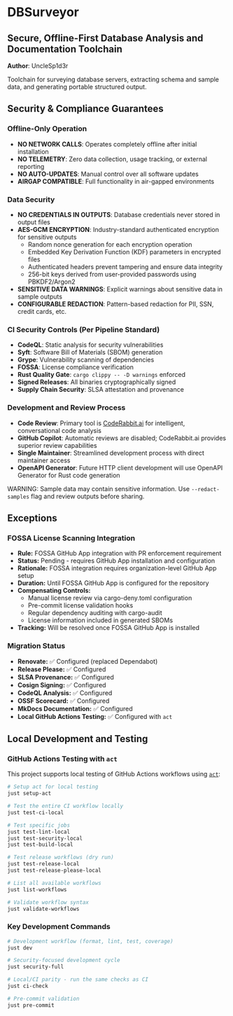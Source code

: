 # DBSurveyor

## Secure, Offline-First Database Analysis and Documentation Toolchain

**Author**: UncleSp1d3r

Toolchain for surveying database servers, extracting schema and sample data, and generating portable structured output.

## Security & Compliance Guarantees

### Offline-Only Operation

- **NO NETWORK CALLS**: Operates completely offline after initial installation
- **NO TELEMETRY**: Zero data collection, usage tracking, or external reporting
- **NO AUTO-UPDATES**: Manual control over all software updates
- **AIRGAP COMPATIBLE**: Full functionality in air-gapped environments

### Data Security

- **NO CREDENTIALS IN OUTPUTS**: Database credentials never stored in output files
- **AES-GCM ENCRYPTION**: Industry-standard authenticated encryption for sensitive outputs
  - Random nonce generation for each encryption operation
  - Embedded Key Derivation Function (KDF) parameters in encrypted files
  - Authenticated headers prevent tampering and ensure data integrity
  - 256-bit keys derived from user-provided passwords using PBKDF2/Argon2
- **SENSITIVE DATA WARNINGS**: Explicit warnings about sensitive data in sample outputs
- **CONFIGURABLE REDACTION**: Pattern-based redaction for PII, SSN, credit cards, etc.

### CI Security Controls (Per Pipeline Standard)

- **CodeQL**: Static analysis for security vulnerabilities
- **Syft**: Software Bill of Materials (SBOM) generation
- **Grype**: Vulnerability scanning of dependencies
- **FOSSA**: License compliance verification
- **Rust Quality Gate**: `cargo clippy -- -D warnings` enforced
- **Signed Releases**: All binaries cryptographically signed
- **Supply Chain Security**: SLSA attestation and provenance

### Development and Review Process

- **Code Review**: Primary tool is [CodeRabbit.ai](https://coderabbit.ai) for intelligent, conversational code analysis
- **GitHub Copilot**: Automatic reviews are disabled; CodeRabbit.ai provides superior review capabilities
- **Single Maintainer**: Streamlined development process with direct maintainer access
- **OpenAPI Generator**: Future HTTP client development will use OpenAPI Generator for Rust code generation

WARNING: Sample data may contain sensitive information. Use `--redact-samples` flag and review outputs before sharing.

## Exceptions

### FOSSA License Scanning Integration

- **Rule:** FOSSA GitHub App integration with PR enforcement requirement
- **Status:** Pending - requires GitHub App installation and configuration
- **Rationale:** FOSSA integration requires organization-level GitHub App setup
- **Duration:** Until FOSSA GitHub App is configured for the repository
- **Compensating Controls:**
  - Manual license review via cargo-deny.toml configuration
  - Pre-commit license validation hooks
  - Regular dependency auditing with cargo-audit
  - License information included in generated SBOMs
- **Tracking:** Will be resolved once FOSSA GitHub App is installed

### Migration Status

- **Renovate:** ✅ Configured (replaced Dependabot)
- **Release Please:** ✅ Configured
- **SLSA Provenance:** ✅ Configured
- **Cosign Signing:** ✅ Configured
- **CodeQL Analysis:** ✅ Configured
- **OSSF Scorecard:** ✅ Configured
- **MkDocs Documentation:** ✅ Configured
- **Local GitHub Actions Testing:** ✅ Configured with `act`

## Local Development and Testing

### GitHub Actions Testing with `act`

This project supports local testing of GitHub Actions workflows using [`act`](https://github.com/nektos/act):

```bash
# Setup act for local testing
just setup-act

# Test the entire CI workflow locally
just test-ci-local

# Test specific jobs
just test-lint-local
just test-security-local
just test-build-local

# Test release workflows (dry run)
just test-release-local
just test-release-please-local

# List all available workflows
just list-workflows

# Validate workflow syntax
just validate-workflows
```

### Key Development Commands

```bash
# Development workflow (format, lint, test, coverage)
just dev

# Security-focused development cycle
just security-full

# Local/CI parity - run the same checks as CI
just ci-check

# Pre-commit validation
just pre-commit
```
